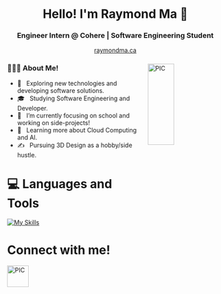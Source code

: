 <h1 align="center">Hello! I'm Raymond Ma 👋 </h1>
<h3 align="center">Engineer Intern @ Cohere | Software Engineering Student</h3>
<p align="center"><a href="https://raymondma.ca/">raymondma.ca</a></p>
<div>
<img width = "35%" align="right" alt="PIC" height="22%" src="https://i.pinimg.com/originals/69/52/5c/69525cbdbdcd33fa3127509876a0368c.jpg" />
<div align="left"> 
  <h3> 👨🏻‍💻 About Me!</h3>

  - 🤔 &nbsp; Exploring new technologies and developing software solutions.
  - 🎓 &nbsp; Studying Software Engineering and Developer.
  - 💼 &nbsp; I’m currently focusing on school and working on side-projects!
  - 🌱 &nbsp; Learning more about Cloud Computing and AI.
  - ✍️ &nbsp; Pursuing 3D Design as a hobby/side hustle.  
</div> 
</div>

# 💻 Languages and Tools 

[![My Skills](https://skillicons.dev/icons?i=react,python,java,js,html,css,tensorflow,figma,aws,azure)](https://skillicons.dev)

# Connect with me!
<a href="https://www.linkedin.com/in/ma-raymond/">
<img width = "50px" align="left" alt="PIC" height="50px"src="https://cdn-icons-png.flaticon.com/512/174/174857.png"/>
</a>



